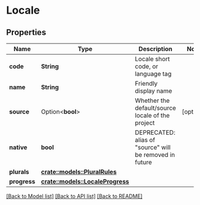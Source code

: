 # Locale

## Properties

Name | Type | Description | Notes
------------ | ------------- | ------------- | -------------
**code** | **String** | Locale short code, or language tag | 
**name** | **String** | Friendly display name | 
**source** | Option<**bool**> | Whether the default/source locale of the project | [optional]
**native** | **bool** | DEPRECATED: alias of \"source\" will be removed in future | 
**plurals** | [**crate::models::PluralRules**](PluralRules.md) |  | 
**progress** | [**crate::models::LocaleProgress**](LocaleProgress.md) |  | 

[[Back to Model list]](../README.md#documentation-for-models) [[Back to API list]](../README.md#documentation-for-api-endpoints) [[Back to README]](../README.md)


